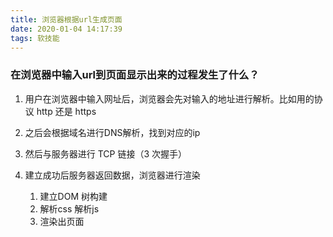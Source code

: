 ```yaml
---
title: 浏览器根据url生成页面
date: 2020-01-04 14:17:39
tags: 软技能
---
```

### 在浏览器中输入url到页面显示出来的过程发生了什么？

1. 用户在浏览器中输入网址后，浏览器会先对输入的地址进行解析。比如用的协议 http 还是 https

2. 之后会根据域名进行DNS解析，找到对应的ip

<!-- more -->

3. 然后与服务器进行 TCP 链接（3 次握手）

4. 建立成功后服务器返回数据，浏览器进行渲染
    1) 建立DOM 树构建
    2) 解析css 解析js
    3) 渲染出页面
